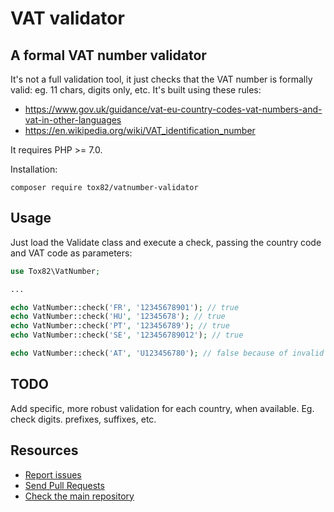 # VAT validator
## A formal VAT number validator

It's not a full validation tool, it just checks that the VAT number is formally valid: eg. 11 chars, digits only, etc.
It's built using these rules:
 * https://www.gov.uk/guidance/vat-eu-country-codes-vat-numbers-and-vat-in-other-languages
 * https://en.wikipedia.org/wiki/VAT_identification_number

It requires PHP >= 7.0.

Installation:
```shell
composer require tox82/vatnumber-validator
```

Usage
-----------

Just load the Validate class and execute a check, passing the country code and VAT code as parameters:

```php
use Tox82\VatNumber;

...

echo VatNumber::check('FR', '12345678901'); // true
echo VatNumber::check('HU', '12345678'); // true
echo VatNumber::check('PT', '123456789'); // true
echo VatNumber::check('SE', '123456789012'); // true

echo VatNumber::check('AT', 'U123456780'); // false because of invalid number's length
```

TODO
-----------

Add specific, more robust validation for each country, when available. Eg. check digits. prefixes, suffixes, etc.

Resources
---------
 * [Report issues](https://github.com/ToX82/VatNumberValidator/issues)
 * [Send Pull Requests](https://github.com/ToX82/VatNumberValidator/pulls)
 * [Check the main repository](https://github.com/ToX82/VatNumberValidator)
